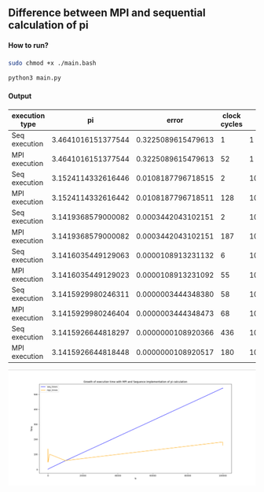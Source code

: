 ## Difference between MPI and sequential calculation of pi

#### How to run?

```bash
sudo chmod +x ./main.bash
```
```bash
python3 main.py
```

#### Output
| execution type | pi | error | clock cycles | n |
|----------------|----|-------|--------------|---|
| Seq execution  | 3.4641016151377544| 0.3225089615479613 | 1 | 1 |
| MPI execution | 3.4641016151377544 | 0.3225089615479613 | 52 | 1 |
| Seq execution | 3.1524114332616446 | 0.0108187796718515 | 2 | 10 |
MPI execution | 3.1524114332616442 | 0.0108187796718511 | 128 | 10 |
| Seq execution | 3.1419368579000082 | 0.0003442043102151 | 2 | 100 |
| MPI execution | 3.1419368579000082 | 0.0003442043102151 | 187 | 100 |
| Seq execution | 3.1416035449129063 | 0.0000108913231132 | 6 | 1000 |
| MPI execution | 3.1416035449129023 | 0.0000108913231092 | 55 | 1000 |
| Seq execution | 3.1415929980246311 | 0.0000003444348380 | 58 | 10000 |
| MPI execution | 3.1415929980246404 | 0.0000003444348473 | 68 | 10000 | 
| Seq execution | 3.1415926644818297 | 0.0000000108920366 | 436 | 100000 |
| MPI execution | 3.1415926644818448 | 0.0000000108920517 | 180 | 100000 |


![chart](./pics/chart.png)

